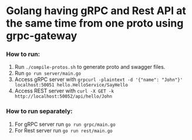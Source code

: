 # Golang having gRPC and Rest API at the same time from one proto using grpc-gateway

### How to run:
1. Run `./compile-protos.sh` to generate proto and swagger files.
2. Run `go run server/main.go`
3. Access gRPC server with `grpcurl -plaintext -d '{"name": "John"}' localhost:50051 hello.HelloService/SayHello`
3. Access REST server with `curl -X GET -k http://localhost:50052/api/hello/John`

### How to run separately:
1. For gRPC server run `go run grpc/main.go`
2. For Rest server run `go run rest/main.go`